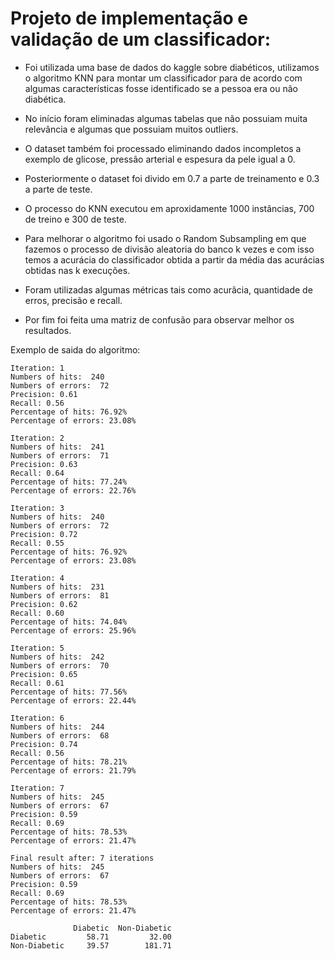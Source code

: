 # Projeto de implementação e validação de um classificador:

* Foi utilizada uma base de 
dados do kaggle sobre 
diabéticos, utilizamos o 
algoritmo KNN para montar um 
classificador para de acordo 
com algumas características 
fosse identificado se a pessoa 
era ou não diabética.

* No início foram eliminadas algumas 
tabelas que não possuiam muita 
relevância e algumas que possuiam muitos 
outliers.

* O dataset também foi processado 
eliminando dados incompletos a exemplo 
de glicose, pressão arterial e espesura 
da pele igual a 0.

* Posteriormente o dataset foi divido em 0.7 a parte de treinamento e 0.3 a parte 
de teste. 

* O processo do KNN executou em 
aproxidamente 1000 instâncias, 700 de 
treino e 300 de teste.

* Para melhorar o algoritmo foi usado o 
Random Subsampling em que fazemos o 
processo de divisão aleatoria do banco k 
vezes e com isso temos a acurácia do 
classificador obtida a partir da
média das acurácias obtidas nas k 
execuções.

* Foram utilizadas algumas métricas tais 
como acurâcia, quantidade de erros, 
precisão e recall.

* Por fim foi feita uma matriz de confusão 
para observar melhor os resultados.

Exemplo de saida do algoritmo:

```
Iteration: 1
Numbers of hits:  240
Numbers of errors:  72
Precision: 0.61
Recall: 0.56
Percentage of hits: 76.92%
Percentage of errors: 23.08%

Iteration: 2
Numbers of hits:  241
Numbers of errors:  71
Precision: 0.63
Recall: 0.64
Percentage of hits: 77.24%
Percentage of errors: 22.76%

Iteration: 3
Numbers of hits:  240
Numbers of errors:  72
Precision: 0.72
Recall: 0.55
Percentage of hits: 76.92%
Percentage of errors: 23.08%

Iteration: 4
Numbers of hits:  231
Numbers of errors:  81
Precision: 0.62
Recall: 0.60
Percentage of hits: 74.04%
Percentage of errors: 25.96%

Iteration: 5
Numbers of hits:  242
Numbers of errors:  70
Precision: 0.65
Recall: 0.61
Percentage of hits: 77.56%
Percentage of errors: 22.44%

Iteration: 6
Numbers of hits:  244
Numbers of errors:  68
Precision: 0.74
Recall: 0.56
Percentage of hits: 78.21%
Percentage of errors: 21.79%

Iteration: 7
Numbers of hits:  245
Numbers of errors:  67
Precision: 0.59
Recall: 0.69
Percentage of hits: 78.53%
Percentage of errors: 21.47%

Final result after: 7 iterations
Numbers of hits:  245
Numbers of errors:  67
Precision: 0.59
Recall: 0.69
Percentage of hits: 78.53%
Percentage of errors: 21.47%

              Diabetic  Non-Diabetic
Diabetic         58.71         32.00
Non-Diabetic     39.57        181.71
```